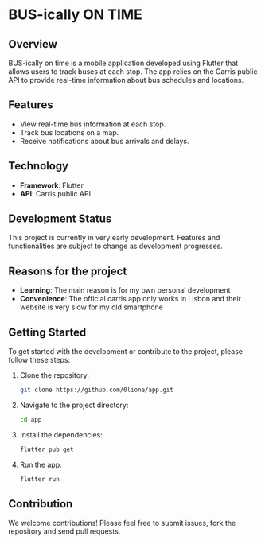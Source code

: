 # BUS-ically ON TIME

## Overview

BUS-ically on time is a mobile application developed using Flutter that allows users to track buses at each stop. The app relies on the Carris public API to provide real-time information about bus schedules and locations.

## Features

- View real-time bus information at each stop.
- Track bus locations on a map.
- Receive notifications about bus arrivals and delays.

## Technology

- **Framework**: Flutter
- **API**: Carris public API

## Development Status

This project is currently in very early development. Features and functionalities are subject to change as development progresses.

## Reasons for the project
- **Learning**: The main reason is for my own personal development
- **Convenience**: The official carris app only works in Lisbon and their website is very slow for my old smartphone

## Getting Started

To get started with the development or contribute to the project, please follow these steps:

1. Clone the repository:
    ```sh
    git clone https://github.com/0lione/app.git
    ```
2. Navigate to the project directory:
    ```sh
    cd app
    ```
3. Install the dependencies:
    ```sh
    flutter pub get
    ```
4. Run the app:
    ```sh
    flutter run
    ```

## Contribution

We welcome contributions! Please feel free to submit issues, fork the repository and send pull requests.



